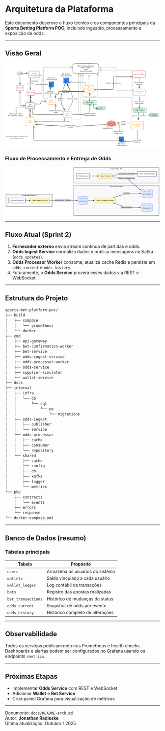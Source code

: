 # Arquitetura da Plataforma

Este documento descreve o fluxo técnico e os componentes principais da **Sports Betting Platform POC**, incluindo ingestão, processamento e exposição de odds.

---

## Visão Geral
![Arquitetura da Plataforma](img/architecture-diagram.png)

### Fluxo de Processamento e Entrega de Odds
![Fluxo de processamento e entrega de odds em tempo real](img/real-time-odds-pipeline.png)

---

## Fluxo Atual (Sprint 2)

1. **Fornecedor externo** envia stream contínua de partidas e odds.  
2. **Odds Ingest Service** normaliza dados e publica mensagens no Kafka (`odds_updates`).  
3. **Odds Processor Worker** consome, atualiza cache Redis e persiste em `odds_current` e `odds_history`.  
4. Futuramente, o **Odds Service** proverá esses dados via REST e WebSocket.  

---

## Estrutura do Projeto

```bash
sports-bet-platform-poc/
├── build
│   ├── compose
│   │   └── prometheus
│   └── docker
├── cmd
│   ├── api-gateway
│   ├── bet-confirmation-worker
│   ├── bet-service
│   ├── odds-ingest-service
│   ├── odds-processor-worker
│   ├── odds-service
│   ├── supplier-simulator
│   └── wallet-service
├── docs
├── internal
│   ├── infra
│   │   └── db
│   │       └── sql
│   │           └── pg
│   │               └── migrations
│   ├── odds-ingest
│   │   ├── publisher
│   │   └── service
│   ├── odds-processor
│   │   ├── cache
│   │   ├── consumer
│   │   └── repository
│   └── shared
│       ├── cache
│       ├── config
│       ├── db
│       ├── kafka
│       ├── logger
│       └── metrics
└── pkg
    ├── contracts
    │   └── events
    ├── errors
    └── response
└── docker-compose.yml
```

---

## Banco de Dados (resumo)

### Tabelas principais

| Tabela | Propósito |
|---------|------------|
| `users` | Armazena os usuários do sistema |
| `wallets` | Saldo vinculado a cada usuário |
| `wallet_ledger` | Log contábil de transações |
| `bets` | Registro das apostas realizadas |
| `bet_transactions` | Histórico de mudanças de status |
| `odds_current` | Snapshot de odds por evento |
| `odds_history` | Histórico completo de alterações |

---

## Observabilidade

Todos os serviços publicam métricas Prometheus e health checks.  
Dashboards e alertas podem ser configurados no Grafana usando os endpoints `/metrics`.

---

## Próximas Etapas

- Implementar **Odds Service** com REST e WebSocket
- Adicionar **Wallet** e **Bet Service**
- Criar painel Grafana para visualização de métricas

---

Documento: `docs/README-arch.md`  
Autor: **Jonathan Radieske**  
Última atualização: Outubro / 2025